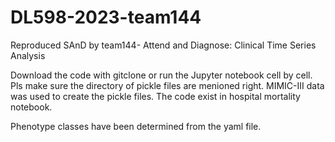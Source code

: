 # DL598-2023-team144
Reproduced SAnD by team144- Attend and Diagnose: Clinical Time Series Analysis

Download the code with gitclone or run the Jupyter notebook cell by cell. Pls make sure the directory of pickle files are menioned right.
MIMIC-III data was used to create the pickle files. The code exist in hospital mortality notebook.

Phenotype classes have been determined from the yaml file.
